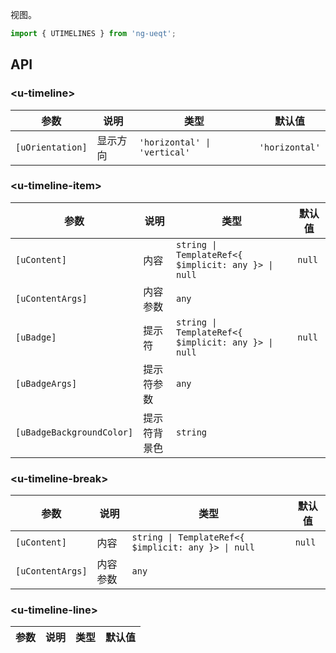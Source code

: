 视图。

```ts
import { UTIMELINES } from 'ng-ueqt';
```

## API

### \<u-timeline\>

| 参数 | 说明 | 类型 | 默认值 |
| --- | --- | --- | --- |
| `[uOrientation]` | 显示方向 | `'horizontal' \| 'vertical'` | `'horizontal'` |

### \<u-timeline-item\>

| 参数 | 说明 | 类型 | 默认值 |
| --- | --- | --- | --- |
| `[uContent]` | 内容 | `string \| TemplateRef<{ $implicit: any }> \| null` | `null` |
| `[uContentArgs]` | 内容参数 | `any` | |
| `[uBadge]` | 提示符 | `string \| TemplateRef<{ $implicit: any }> \| null` | `null` |
| `[uBadgeArgs]` | 提示符参数 | `any` | |
| `[uBadgeBackgroundColor]` | 提示符背景色 | `string` | |

### \<u-timeline-break\>

| 参数 | 说明 | 类型 | 默认值 |
| --- | --- | --- | --- |
| `[uContent]` | 内容 | `string \| TemplateRef<{ $implicit: any }> \| null` | `null` |
| `[uContentArgs]` | 内容参数 | `any` | |

### \<u-timeline-line\>

| 参数 | 说明 | 类型 | 默认值 |
| --- | --- | --- | --- |
